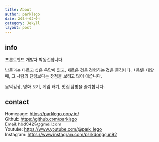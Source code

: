 ```yaml
---
title: About
author: parklego
date: 2024-03-04
category: Jekyll
layout: post
---
```


## info

프론트엔드 개발자 박동건입니다.

남들과는 다르고 싶은 욕망이 있고, 새로운 것을 경험하는 것을 즐깁니다. 사람을 대할 때, 그 사람의 단점보다는 장점을 보려고 많이 애씁니다.

음악감상, 영화 보기, 게임 하기, 맛집 탐방을 즐겨합니다.

## contact

Homepage: https://parklego.oopy.io/
<br/>
Github: https://github.com/parklego
<br/>
Email: hbd9425@gmail.com
<br/>
Youtube: https://www.youtube.com/@park_lego
<br/>
Instagram: https://www.instagram.com/parkdonggun92
